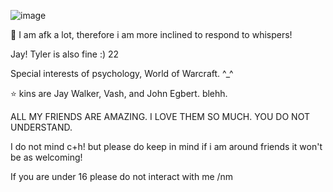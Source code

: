![image](https://github.com/CactusEggs/CactusEggs/assets/172105020/7355cc0d-2c13-4880-ab2e-73a4297dcf25)





🐇
I am afk a lot, therefore i am more inclined to respond to whispers!

Jay! Tyler is also fine :) 22

Special interests of psychology, World of Warcraft. ^_^

⭐ kins are Jay Walker, Vash, and John Egbert. blehh.

ALL MY FRIENDS ARE AMAZING. I LOVE THEM SO MUCH. YOU DO NOT UNDERSTAND.

I do not mind c+h! but please do keep in mind if i am around friends it won't be as welcoming!

If you are under 16 please do not interact with me /nm


